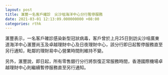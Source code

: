 ```yaml
---
layout: post
title: 滙豐一名客戶確診　尖沙咀海洋中心分行暫停服務
date: 2021-03-01 12:13:09.000000000 +08:00
categories: rthk
---
```


滙豐表示，一名客戶確診感染新型冠狀病毒，客戶曾於上月25日到訪尖沙咀廣東道海洋中心滙豐尚玉及卓越理財中心及日夜理財中心，該分行即日起暫停服務直至另行通知，毗鄰的理財易中心營業時間則維持不變。

另外，滙豐說，即日起，所有零售銀行分行將恢復正常服務時間，香港國際機場卓越理財中心則繼續暫停服務直至另行通知。
